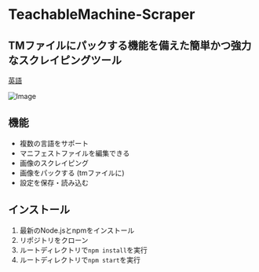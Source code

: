 # TeachableMachine-Scraper

## TMファイルにパックする機能を備えた簡単かつ強力なスクレイピングツール

[英語](README.md)

![Image](https://i.imgur.com/hl1mxKR.png, "Image")

## 機能
* 複数の言語をサポート
* マニフェストファイルを編集できる
* 画像のスクレイピング
* 画像をパックする (tmファイルに)
* 設定を保存・読み込む

## インストール
1. 最新のNode.jsとnpmをインストール
2. リポジトリをクローン
3. ルートディレクトリで`npm install`を実行
4. ルートディレクトリで`npm start`を実行